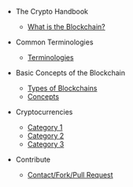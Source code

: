 * The Crypto Handbook

  * [What is the Blockchain?](about.md)

* Common Terminologies

  * [Terminologies](terminologies.md)

* Basic Concepts of the Blockchain

  * [Types of Blockchains](types.md)
  * [Concepts](concepts.md)

* Cryptocurrencies

  * [Category 1](xx.md)
  * [Category 2](xx.md)
  * [Category 3](xx.md)

* Contribute

  * [Contact/Fork/Pull Request](contribute.md)